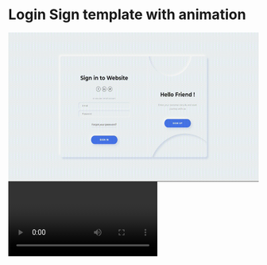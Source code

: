 # Login Sign template with animation
<img src="login-signup.gif" alt="A GIF image" width="600" height="300" align="center">
<video autoplay loop>
  <source src="login-signup.mp4" type="video/mp4">
  Your browser does not support the video tag.
</video>
